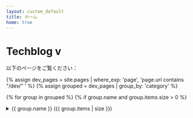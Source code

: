 ```yaml
---
layout: custom_default
title: ホーム
home: true
---
```

# Techblog v

以下のページをご覧ください：
<div class="accordion">

  
  {% assign dev_pages = site.pages | where_exp: 'page', 'page.url contains "/dev/" ' %}
  {% assign grouped = dev_pages | group_by: 'category' %}
  
  {% for group in grouped %}
      {% if group.name and group.items.size > 0 %}
  <details>
  <summary>{{ group.name }} <span class="count">({{ group.items | size }})</span></summary>

    <ul>
      {% for page in group.items %}
        <li><a href="{{ page.url | relative_url }}">{{ page.title }}</a></li>
      {% endfor %}
    </ul>
    </details>
        {% endif %}
  {% endfor %}
   <!-- About ページの手動追加 -->
  <details>
    <summary>About</summary>
    <ul>
      <li><a href="{{ site.baseurl }}/about">自己紹介ページ</a></li>
    </ul>
  </details>
</div>

